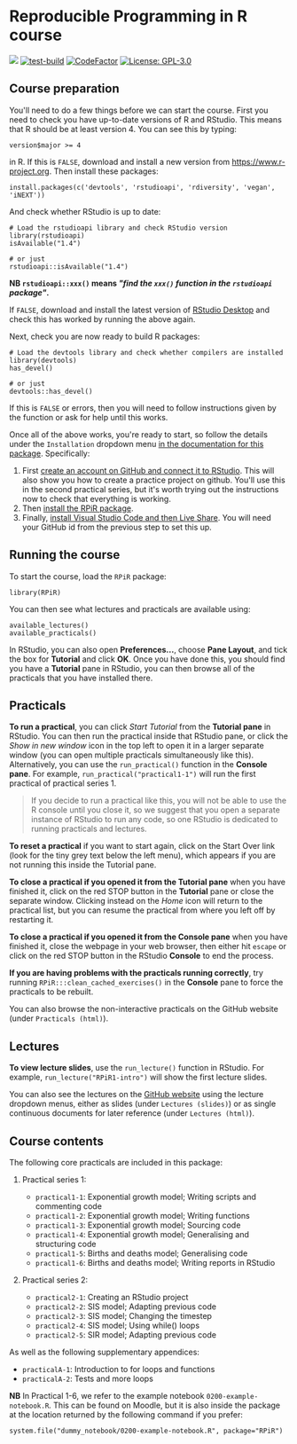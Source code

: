 # Reproducible Programming in R course

[![](https://img.shields.io/badge/docs-RPIR-blue)][docs]
[![test-build](https://github.com/IBAHCM/RPiR/workflows/R-CMD-check/badge.svg?=1)](https://github.com/IBAHCM/RPiR/actions)
[![CodeFactor](https://www.codefactor.io/repository/github/IBAHCM/RPiR/badge)](https://www.codefactor.io/repository/github/IBAHCM/RPiR)
[![License: GPL-3.0](https://img.shields.io/badge/license-GPL--3+-brightgreen)](https://opensource.org/licenses/GPL-3.0)

## Course preparation

You'll need to do a few things before we can start the course. First you need to
check you have up-to-date versions of R and RStudio. This means that R should be
at least version 4. You can see this by typing:

```{R}
version$major >= 4
```

in R. If this is `FALSE`, download and install a new version from
https://www.r-project.org. Then install these packages:

```{R}
install.packages(c('devtools', 'rstudioapi', 'rdiversity', 'vegan', 'iNEXT'))
```

And check whether RStudio is up to date:

```{R}
# Load the rstudioapi library and check RStudio version
library(rstudioapi)
isAvailable("1.4")

# or just
rstudioapi::isAvailable("1.4")
```
**NB `rstudioapi::xxx()` means *"find the `xxx()` function in the `rstudioapi` package"*.**

If `FALSE`, download and install the latest version of [RStudio Desktop][rstudio]
and check this has worked by running the above again.

Next, check you are now ready to build R packages:

```{R}
# Load the devtools library and check whether compilers are installed
library(devtools)
has_devel()

# or just
devtools::has_devel()
```

If this is `FALSE` or errors, then you will need to follow instructions given
by the function or ask for help until this works.

Once all of the above works, you're ready to start, so follow the details under
the `Installation` dropdown menu [in the documentation for this package][docs].
Specifically:

1. First [create an account on GitHub and connect it to RStudio][github]. This will
   also show you how to create a practice project on github. You'll use this in
   the second practical series, but it's worth trying out the instructions now
   to check that everything is working.
2. Then [install the RPiR package][package].
3. Finally, [install Visual Studio Code and then Live Share][vscode].
   You will need your GitHub id from the previous step to set this up.

## Running the course

To start the course, load the `RPiR` package:

```{R}
library(RPiR)
```

You can then see what lectures and practicals are available using:

```{R}
available_lectures()
available_practicals()
```

In RStudio, you can also open **Preferences...**, choose **Pane Layout**, and
tick the box for **Tutorial** and click **OK**. Once you have done this, you
should find you have a **Tutorial** pane in RStudio, you can then browse all of
the practicals that you have installed there.

## Practicals

**To run a practical**, you can click *Start Tutorial* from the **Tutorial
pane** in RStudio. You can then run the practical inside that RStudio pane, or
click the *Show in new window* icon in the top left to open it in a larger
separate window (you can open multiple practicals simultaneously like this).
Alternatively, you can use the `run_practical()` function in the **Console
pane**. For example, `run_practical("practical1-1")` will run the first
practical of practical series 1.

> If you decide to run a practical like this, you will not be able to use the R
  console until you close it, so we suggest that you open a separate instance of
  RStudio to run any code, so one RStudio is dedicated to running practicals and
  lectures.

**To reset a practical** if you want to start again, click on the Start Over
link (look for the tiny grey text below the left menu), which appears if you
are not running this inside the Tutorial pane.

**To close a practical if you opened it from the Tutorial pane** when you have
finished it, click on the red STOP button in the **Tutorial** pane or close the
separate window. Clicking instead on the *Home* icon will return to the
practical list, but you can resume the practical from where you left off by
restarting it.

**To close a practical if you opened it from the Console pane** when you have
finished it, close the webpage in your web browser, then either hit `escape` or
click on the red STOP button in the RStudio **Console** to end the process.

**If you are having problems with the practicals running correctly**, try
running `RPiR:::clean_cached_exercises()` in the **Console** pane to force the
practicals to be rebuilt.

You can also browse the non-interactive practicals on the GitHub website
(under `Practicals (html)`).

## Lectures

**To view lecture slides**, use the `run_lecture()` function in RStudio. For
example, `run_lecture("RPiR1-intro")` will show the first lecture slides.

You can also see the lectures on the [GitHub website][docs] using the lecture
dropdown menus, either as slides (under `Lectures (slides)`) or as single
continuous documents for later reference (under `Lectures (html)`).

## Course contents

The following core practicals are included in this package:

1. Practical series 1:

   * `practical1-1`: Exponential growth model; Writing scripts and commenting code
   * `practical1-2`: Exponential growth model; Writing functions
   * `practical1-3`: Exponential growth model; Sourcing code
   * `practical1-4`: Exponential growth model; Generalising and structuring code
   * `practical1-5`: Births and deaths model; Generalising code
   * `practical1-6`: Births and deaths model; Writing reports in RStudio

2. Practical series 2:

   * `practical2-1`: Creating an RStudio project
   * `practical2-2`: SIS model; Adapting previous code
   * `practical2-3`: SIS model; Changing the timestep
   * `practical2-4`: SIS model; Using while() loops
   * `practical2-5`: SIR model; Adapting previous code

As well as the following supplementary appendices:

* `practicalA-1`: Introduction to for loops and functions
* `practicalA-2`: Tests and more loops

**NB** In Practical 1-6, we refer to the example notebook
`0200-example-notebook.R`. This can be found on Moodle, but it is also inside
the package at the location returned by the following command if you prefer:

```{R}
system.file("dummy_notebook/0200-example-notebook.R", package="RPiR")
```

[rstudio]: https://rstudio.com/products/rstudio
[docs]: https://ibahcm.github.io/RPiR
[package]: https://ibahcm.github.io/RPiR/articles/pages/install_RPiR.html
[github]: https://ibahcm.github.io/RPiR/articles/pages/install_github.html
[vscode]: https://ibahcm.github.io/RPiR/articles/pages/vscode_liveshare.html
